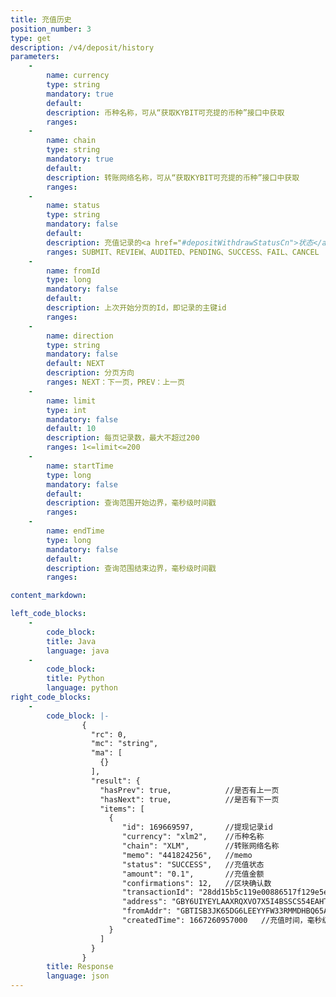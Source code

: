 ```yaml
---
title: 充值历史
position_number: 3
type: get
description: /v4/deposit/history
parameters:
    -
        name: currency
        type: string
        mandatory: true
        default:
        description: 币种名称，可从“获取KYBIT可充提的币种”接口中获取
        ranges:
    -
        name: chain
        type: string
        mandatory: true
        default:
        description: 转账网络名称，可从“获取KYBIT可充提的币种”接口中获取
        ranges:
    -
        name: status
        type: string
        mandatory: false
        default:
        description: 充值记录的<a href="#depositWithdrawStatusCn">状态</a>
        ranges: SUBMIT、REVIEW、AUDITED、PENDING、SUCCESS、FAIL、CANCEL
    -
        name: fromId
        type: long
        mandatory: false
        default:
        description: 上次开始分页的Id，即记录的主键id
        ranges:
    -
        name: direction
        type: string
        mandatory: false
        default: NEXT
        description: 分页方向
        ranges: NEXT：下一页，PREV：上一页
    -
        name: limit
        type: int
        mandatory: false
        default: 10
        description: 每页记录数，最大不超过200
        ranges: 1<=limit<=200
    -
        name: startTime
        type: long
        mandatory: false
        default:
        description: 查询范围开始边界，毫秒级时间戳
        ranges:
    -
        name: endTime
        type: long
        mandatory: false
        default:
        description: 查询范围结束边界，毫秒级时间戳
        ranges:

content_markdown: 

left_code_blocks:
    -
        code_block:
        title: Java
        language: java
    -
        code_block:
        title: Python
        language: python
right_code_blocks:
    -
        code_block: |-
                {
                  "rc": 0,
                  "mc": "string",
                  "ma": [
                    {}
                  ],
                  "result": {
                    "hasPrev": true,            //是否有上一页
                    "hasNext": true,            //是否有下一页
                    "items": [
                      {
                         "id": 169669597,       //提现记录id
                         "currency": "xlm2",    //币种名称
                         "chain": "XLM",        //转账网络名称
                         "memo": "441824256",   //memo
                         "status": "SUCCESS",   //充值状态
                         "amount": "0.1",       //充值金额
                         "confirmations": 12,   //区块确认数
                         "transactionId": "28dd15b5c119e00886517f129e5e1f8283f0286b277bcd3cd1f95f7fd4a1f7fc",   //交易哈希
                         "address": "GBY6UIYEYLAAXRQXVO7X5I4BSSCS54EAHTUILXWMW6ONPM3PNEA3LWEC",     //充值目标地址
                         "fromAddr": "GBTISB3JK65DG6LEEYYFW33RMMDHBQ65AEUPE5VDBTCLYYFS533FTG6Q",    //来源地址
                         "createdTime": 1667260957000   //充值时间，毫秒级时间戳
                      }
                    ]
                  }
                }
        title: Response
        language: json
---
```

